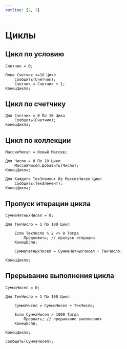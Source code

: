 ```yaml
---
outline: [2, 3]
---
```


# Циклы

## Цикл по условию

```1C:line-numbers
Счетчик = 0;

Пока Счетчик <=10 Цикл
    Сообщить(Счетчик);
    Счетчик = Счетчик + 1;
КонецЦикла;
```

## Цикл по счетчику

```1C:line-numbers
Для Счетчик = 0 По 10 Цикл
    Сообщить(Счетчик);
КонецЦикла;
```

## Цикл по коллекции

```1C:line-numbers
МассивЧисел = Новый Массив;

Для Число = 0 По 10 Цикл
    МассивЧисел.Добавить(Число);
КонецЦикла;

Для Каждого ТекЭлемент Из МассивЧисел Цикл
    Сообщить(ТекЭлемент);
КонецЦикла;
```

## Пропуск итерации цикла

```1C:line-numbers
СуммаЧетныхЧисел = 0;

Для ТекЧисло = 1 По 100 Цикл

    Если ТекЧисло % 2 <> 0 Тогда
        Продолжить; // пропуск итерации
    КонецЕсли;

    СуммаЧетныхЧисел = СуммаЧетныхЧисел + ТекЧисло;

КонецЦикла;
```

## Прерывание выполнения цикла

```1C:line-numbers
СуммаЧисел = 0;

Для ТекЧисло = 1 По 100 Цикл

    СуммаЧисел = СуммаЧисел + ТекЧисло;

    Если СуммаЧисел > 1000 Тогда
        Прервать; // прерывание выполнения
    КонецЕсли;

КонецЦикла;

Сообщить(СуммаЧисел);
```

